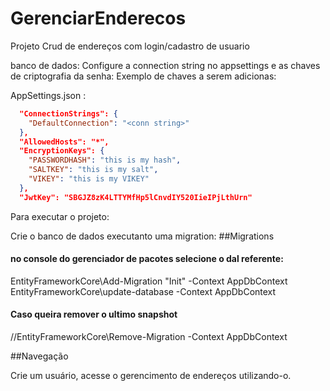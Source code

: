 # GerenciarEnderecos

Projeto Crud de endereços com login/cadastro de usuario

banco de dados:
Configure a connection string no appsettings e as chaves de criptografia da senha:
Exemplo de chaves a serem adicionas:

AppSettings.json :
```json
  "ConnectionStrings": {
    "DefaultConnection": "<conn string>"
  },
  "AllowedHosts": "*",
  "EncryptionKeys": {
    "PASSWORDHASH": "this is my hash",
    "SALTKEY": "this is my salt",
    "VIKEY": "this is my VIKEY"
  },
  "JwtKey": "SBGJZ8zK4LTTYMfHp5lCnvdIY520IieIPjLthUrn"
```
Para executar o projeto:

Crie o banco de dados executanto uma migration:
##Migrations
#### no console do gerenciador de pacotes selecione o dal referente:
EntityFrameworkCore\Add-Migration "Init" -Context AppDbContext
EntityFrameworkCore\update-database -Context AppDbContext

#### Caso queira remover o ultimo snapshot
//EntityFrameworkCore\Remove-Migration -Context AppDbContext

##Navegação

Crie um usuário, acesse o gerencimento de endereços utilizando-o.




        
